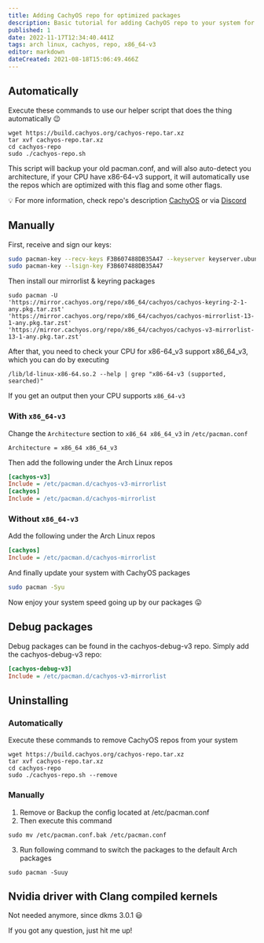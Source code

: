 ```yaml
---
title: Adding CachyOS repo for optimized packages
description: Basic tutorial for adding CachyOS repo to your system for packages compiled with x86_64-v3 support.
published: 1
date: 2022-11-17T12:34:40.441Z
tags: arch linux, cachyos, repo, x86_64-v3
editor: markdown
dateCreated: 2021-08-18T15:06:49.466Z
---
```


## Automatically

Execute these commands to use our helper script that does the thing automatically 😉

```
wget https://build.cachyos.org/cachyos-repo.tar.xz
tar xvf cachyos-repo.tar.xz
cd cachyos-repo
sudo ./cachyos-repo.sh
```

This script will backup your old pacman.conf, and will also auto-detect you architecture, if your CPU have x86-64-v3 support, it will automatically use the repos which are optimized with this flag and some other flags.

💡 For more information, check repo's description [CachyOS](https://github.com/cachyos) or via [Discord](https://discord.gg/k39qfrxPNa)

## Manually

First, receive and sign our keys:

```sh
sudo pacman-key --recv-keys F3B607488DB35A47 --keyserver keyserver.ubuntu.com
sudo pacman-key --lsign-key F3B607488DB35A47
```

Then install our mirrorlist & keyring packages

```
sudo pacman -U 'https://mirror.cachyos.org/repo/x86_64/cachyos/cachyos-keyring-2-1-any.pkg.tar.zst' 'https://mirror.cachyos.org/repo/x86_64/cachyos/cachyos-mirrorlist-13-1-any.pkg.tar.zst' 'https://mirror.cachyos.org/repo/x86_64/cachyos/cachyos-v3-mirrorlist-13-1-any.pkg.tar.zst'
```

After that, you need to check your CPU for x86-64_v3 support x86_64_v3, which you can do by executing

```
/lib/ld-linux-x86-64.so.2 --help | grep "x86-64-v3 (supported, searched)"
```

If you get an output then your CPU supports `x86_64-v3`

### With `x86_64-v3`

Change the `Architecture` section to `x86_64 x86_64_v3` in `/etc/pacman.conf`

```
Architecture = x86_64 x86_64_v3
```

Then add the following under the Arch Linux repos

```cfg
[cachyos-v3]
Include = /etc/pacman.d/cachyos-v3-mirrorlist
[cachyos]
Include = /etc/pacman.d/cachyos-mirrorlist
```

### Without `x86_64-v3`

Add the following under the Arch Linux repos

```cfg
[cachyos]
Include = /etc/pacman.d/cachyos-mirrorlist
```

And finally update your system with CachyOS packages
```bash
sudo pacman -Syu
```
Now enjoy your system speed going up by our packages 😛

## Debug packages
Debug packages can be found in the cachyos-debug-v3 repo.
Simply add the cachyos-debug-v3 repo:

```cfg
[cachyos-debug-v3]
Include = /etc/pacman.d/cachyos-v3-mirrorlist
```

## Uninstalling

### Automatically

Execute these commands to remove CachyOS repos from your system

```
wget https://build.cachyos.org/cachyos-repo.tar.xz
tar xvf cachyos-repo.tar.xz
cd cachyos-repo
sudo ./cachyos-repo.sh --remove
```

### Manually

1. Remove or Backup the config located at /etc/pacman.conf
2. Then execute this command

```
sudo mv /etc/pacman.conf.bak /etc/pacman.conf
```

3. Run following command to switch the packages to the default Arch packages

```
sudo pacman -Suuy
```

## Nvidia driver with Clang compiled kernels

Not needed anymore, since dkms 3.0.1 😃

If you got any question, just hit me up!
